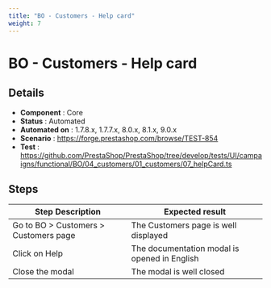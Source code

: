 ```yaml
---
title: "BO - Customers - Help card"
weight: 7
---
```


# BO - Customers - Help card
## Details
* **Component** : Core
* **Status** : Automated
* **Automated on** : 1.7.8.x, 1.7.7.x, 8.0.x, 8.1.x, 9.0.x
* **Scenario** : https://forge.prestashop.com/browse/TEST-854
* **Test** : https://github.com/PrestaShop/PrestaShop/tree/develop/tests/UI/campaigns/functional/BO/04_customers/01_customers/07_helpCard.ts

## Steps
| Step Description | Expected result |
| ----- | ----- |
| Go to BO > Customers > Customers page | The Customers page is well displayed |
| Click on Help | The documentation modal is opened in English |
| Close the modal | The modal is well closed |